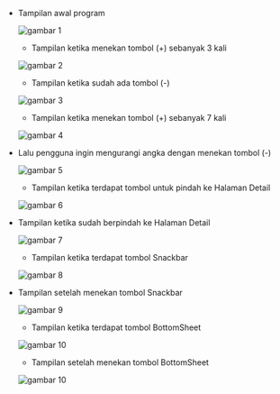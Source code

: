 - Tampilan awal program

  ![gambar 1](output_program/1.png)

  - Tampilan ketika menekan tombol (+) sebanyak 3 kali

  ![gambar 2](output_program/2.png)

  - Tampilan ketika sudah ada tombol (-)

  ![gambar 3](output_program/3.png)

  - Tampilan ketika menekan tombol (+) sebanyak 7 kali

  ![gambar 4](output_program/4.png)

- Lalu pengguna ingin mengurangi angka dengan menekan tombol (-)

  ![gambar 5](output_program/5.png)

  - Tampilan ketika terdapat tombol untuk pindah ke Halaman Detail

  ![gambar 6](output_program/6.png)

- Tampilan ketika sudah berpindah ke Halaman Detail

  ![gambar 7](output_program/7.png)

  - Tampilan ketika terdapat tombol Snackbar

  ![gambar 8](output_program/8.png)

- Tampilan setelah menekan tombol Snackbar

  ![gambar 9](output_program/9.png)

  - Tampilan ketika terdapat tombol BottomSheet

  ![gambar 10](output_program/10.png)

  - Tampilan setelah menekan tombol BottomSheet

  ![gambar 10](output_program/11.png)
